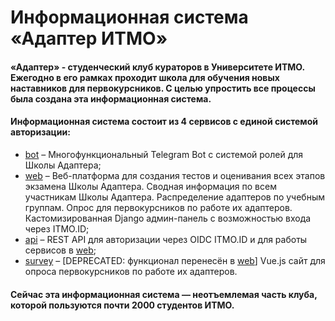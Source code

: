 # Информационная система «Адаптер ИТМО»

#### «Адаптер» - студенческий клуб кураторов в Университете ИТМО. Ежегодно в его рамках проходит школа для обучения новых наставников для первокурсников. С целью упростить все процессы была создана эта информационная система.

#### Информационная система состоит из 4 сервисов с единой системой авторизации:
- [bot](/../../../bot) – Многофункциональный Telegram Bot с системой ролей для Школы Адаптера;
- [web](/../../../web) – Веб-платформа для создания тестов и оценивания всех этапов экзамена Школы Адаптера. Сводная информация по всем участникам Школы Адаптера. Распределение адаптеров по учебным группам. Опрос для первокурсников по работе их адаптеров. Кастомизированная Django админ-панель с возможностью входа через ITMO.ID;
- [api](/../../../api) – REST API для авторизации через OIDC ITMO.ID и для работы сервисов в [web](/../../../web);
- [survey](/../../../survey) – [DEPRECATED: функционал перенесён в [web](/../../../web)] Vue.js сайт для опроса первокурсников по работе их адаптеров.

#### Сейчас эта информационная система — неотъемлемая часть клуба, которой пользуются почти 2000 студентов ИТМО.

